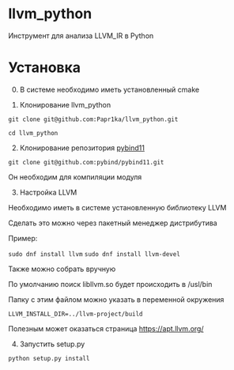 # llvm_python

Инструмент для анализа LLVM_IR в Python

# Установка

0. В системе необходимо иметь установленный cmake

1. Клонирование llvm_python

`git clone git@github.com:Papr1ka/llvm_python.git`

`cd llvm_python`

2. Клонирование репозитория [pybind11](https://github.com/pybind/pybind11)

`git clone git@github.com:pybind/pybind11.git`

Он необходим для компиляции модуля

3. Настройка LLVM

Необходимо иметь в системе установленную библиотеку LLVM

Сделать это можно через пакетный менеджер дистрибутива

Пример:

`sudo dnf install llvm`
`sudo dnf install llvm-devel`

Также можно собрать вручную

По умолчанию поиск libllvm.so будет происходить в /usl/bin

Папку с этим файлом можно указать в переменной окружения

`LLVM_INSTALL_DIR=../llvm-project/build`

Полезным может оказаться страница https://apt.llvm.org/

4. Запустить setup.py

`python setup.py install`
